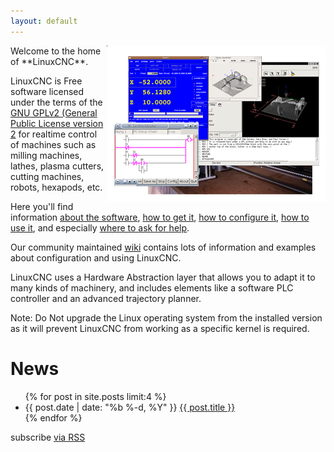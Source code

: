 ```yaml
---
layout: default
---
```


<div><img src="images/screen_thumb.png" border="0"
  alt=" " width="350" height="250" style="float:right" /></div>
Welcome to the home of **LinuxCNC**.

LinuxCNC is Free software licensed under the terms of the [GNU
GPLv2 (General Public License version 2][GPLv2] for realtime control of 
machines such as milling machines, lathes, plasma cutters, cutting machines,
robots, hexapods, etc.

Here you'll find information [about the software][about],
[how to get it][download], [how to configure it][configure],
[how to use it][use], and especially [where to ask for help][community].

Our community maintained [wiki][wiki] contains lots of information and examples about configuration and using LinuxCNC.

LinuxCNC uses a Hardware Abstraction layer that allows you to adapt it to many
kinds of machinery, and includes elements like a software PLC controller
and an advanced trajectory planner.

Note: Do Not upgrade the Linux operating system from the installed version as it will prevent LinuxCNC from working as a specific kernel is required.

# News

  <ul class="posts">
    {% for post in site.posts limit:4 %}
      <li>
        <span class="post-date">{{ post.date | date: "%b %-d, %Y" }}</span>
        <a class="post-link" href="{{ post.url | prepend: site.baseurl }}">{{ post.title }}</a>
      </li>
    {% endfor %}
  </ul>

  <p class="rss-subscribe">subscribe <a href="{{ "/feed.xml" | prepend: site.baseurl }}">via RSS</a></p>

 [about]: about/
 [download]: download/
 [configure]: http://wiki.linuxcnc.org/cgi-bin/emcinfo.pl?Configuring_EMC2
 [use]: http://wiki.linuxcnc.org/cgi-bin/emcinfo.pl/emcinfo.pl?Using_EMC2
 [community]: community/
 [GPLv2]: http://www.gnu.org/licenses/old-licenses/gpl-2.0.html
 [wiki]: http://wiki.linuxcnc.org/
